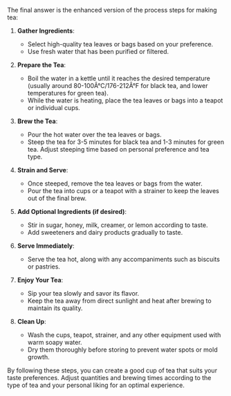 The final answer is the enhanced version of the process steps for making tea:

1. **Gather Ingredients**:
   - Select high-quality tea leaves or bags based on your preference.
   - Use fresh water that has been purified or filtered.

2. **Prepare the Tea**:
   - Boil the water in a kettle until it reaches the desired temperature (usually around 80-100Â°C/176-212Â°F for black tea, and lower temperatures for green tea).
   - While the water is heating, place the tea leaves or bags into a teapot or individual cups.

3. **Brew the Tea**:
   - Pour the hot water over the tea leaves or bags.
   - Steep the tea for 3-5 minutes for black tea and 1-3 minutes for green tea. Adjust steeping time based on personal preference and tea type.

4. **Strain and Serve**:
   - Once steeped, remove the tea leaves or bags from the water.
   - Pour the tea into cups or a teapot with a strainer to keep the leaves out of the final brew.

5. **Add Optional Ingredients (if desired)**:
   - Stir in sugar, honey, milk, creamer, or lemon according to taste.
   - Add sweeteners and dairy products gradually to taste.

6. **Serve Immediately**:
   - Serve the tea hot, along with any accompaniments such as biscuits or pastries.

7. **Enjoy Your Tea**:
   - Sip your tea slowly and savor its flavor.
   - Keep the tea away from direct sunlight and heat after brewing to maintain its quality.

8. **Clean Up**:
   - Wash the cups, teapot, strainer, and any other equipment used with warm soapy water.
   - Dry them thoroughly before storing to prevent water spots or mold growth.

By following these steps, you can create a good cup of tea that suits your taste preferences. Adjust quantities and brewing times according to the type of tea and your personal liking for an optimal experience.